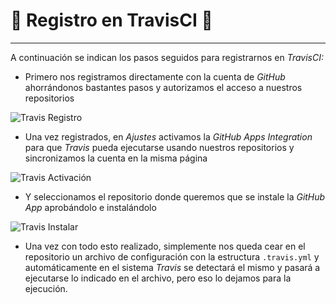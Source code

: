 


# :scroll: Registro en TravisCI :scroll:

---

A continuación se indican los pasos seguidos para registrarnos en *TravisCI:*

- Primero nos registramos directamente con la cuenta de *GitHub* ahorrándonos bastantes pasos y autorizamos el acceso a nuestros repositorios

![Travis Registro](https://github.com/LCinder/Order-n-Go/blob/master/docs/img/travisSignUp.PNG)

- Una vez registrados, en *Ajustes* activamos la *GitHub Apps Integration* para que *Travis* pueda ejecutarse usando nuestros repositorios y sincronizamos la cuenta en la misma página

![Travis Activación](https://github.com/LCinder/Order-n-Go/blob/master/docs/img/travisActivar.PNG)

- Y seleccionamos el repositorio donde queremos que se instale la *GitHub App* aprobándolo e instalándolo

![Travis Instalar](https://github.com/LCinder/Order-n-Go/blob/master/docs/img/travisInstalar.PNG)

- Una vez con todo esto realizado, simplemente nos queda cear en el repositorio un archivo de configuración con la estructura `.travis.yml` y automáticamente en el sistema *Travis* se detectará el mismo y pasará a ejecutarse lo indicado en el archivo, pero eso lo dejamos para la ejecución.
